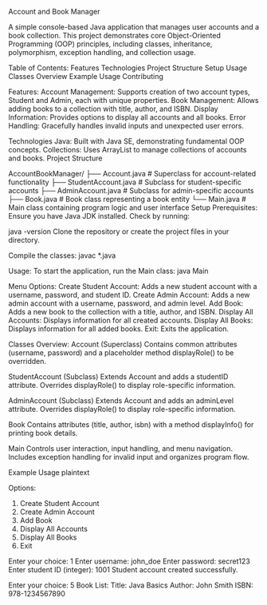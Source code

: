 Account and Book Manager

A simple console-based Java application that manages user accounts and a book collection. This project demonstrates core Object-Oriented Programming (OOP) principles, including classes, inheritance, polymorphism, exception handling, and collection usage.

Table of Contents:
Features
Technologies
Project Structure
Setup
Usage
Classes Overview
Example Usage
Contributing

Features:
Account Management: Supports creation of two account types, Student and Admin, each with unique properties.
Book Management: Allows adding books to a collection with title, author, and ISBN.
Display Information: Provides options to display all accounts and all books.
Error Handling: Gracefully handles invalid inputs and unexpected user errors.

Technologies
Java: Built with Java SE, demonstrating fundamental OOP concepts.
Collections: Uses ArrayList to manage collections of accounts and books.
Project Structure

AccountBookManager/
├── Account.java           # Superclass for account-related functionality
├── StudentAccount.java    # Subclass for student-specific accounts
├── AdminAccount.java      # Subclass for admin-specific accounts
├── Book.java              # Book class representing a book entity
└── Main.java              # Main class containing program logic and user interface
Setup
Prerequisites: Ensure you have Java JDK installed. Check by running:


java -version
Clone the repository or create the project files in your directory.

Compile the classes:
javac *.java

Usage:
To start the application, run the Main class:
java Main

Menu Options:
Create Student Account: Adds a new student account with a username, password, and student ID.
Create Admin Account: Adds a new admin account with a username, password, and admin level.
Add Book: Adds a new book to the collection with a title, author, and ISBN.
Display All Accounts: Displays information for all created accounts.
Display All Books: Displays information for all added books.
Exit: Exits the application.

Classes Overview:
Account (Superclass)
Contains common attributes (username, password) and a placeholder method displayRole() to be overridden.

StudentAccount (Subclass)
Extends Account and adds a studentID attribute.
Overrides displayRole() to display role-specific information.

AdminAccount (Subclass)
Extends Account and adds an adminLevel attribute.
Overrides displayRole() to display role-specific information.

Book
Contains attributes (title, author, isbn) with a method displayInfo() for printing book details.

Main
Controls user interaction, input handling, and menu navigation.
Includes exception handling for invalid input and organizes program flow.

Example Usage
plaintext

Options:
1. Create Student Account
2. Create Admin Account
3. Add Book
4. Display All Accounts
5. Display All Books
6. Exit

Enter your choice: 1
Enter username: john_doe
Enter password: secret123
Enter student ID (integer): 1001
Student account created successfully.

Enter your choice: 5
Book List:
Title: Java Basics
Author: John Smith
ISBN: 978-1234567890
